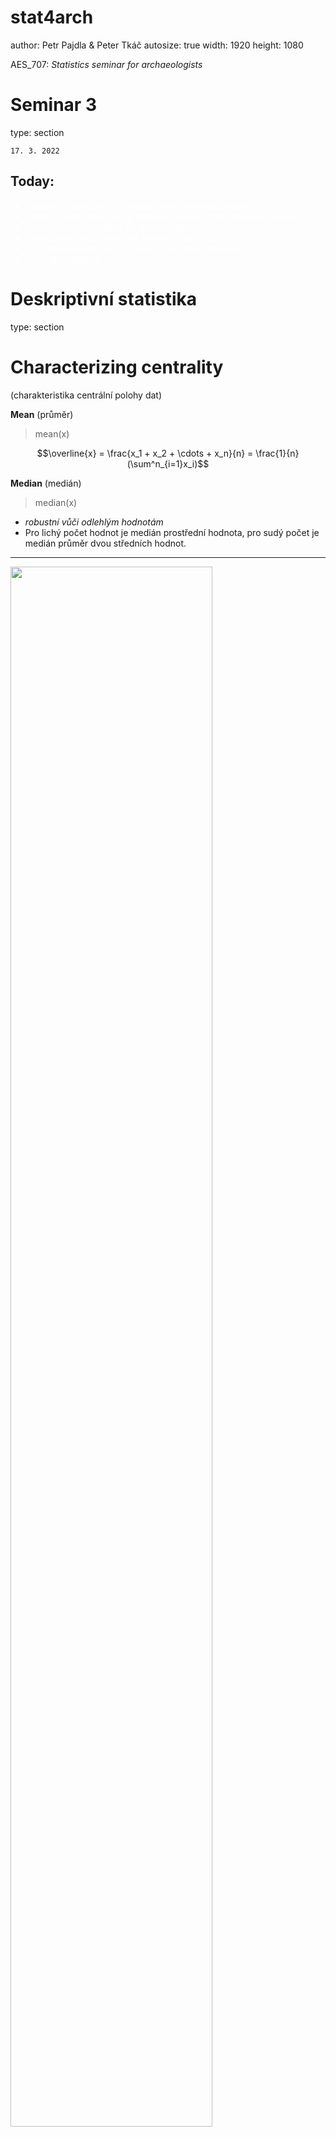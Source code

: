 stat4arch
========================================================
author: Petr Pajdla & Peter Tkáč
autosize: true
width: 1920
height: 1080

AES_707: *Statistics seminar for archaeologists*

<!-- <https://support.rstudio.com/hc/en-us/articles/200486468> -->

<!-- =============================================== -->

Seminar 3
========================================================
type: section



`17. 3. 2022`

## Today:
<ul style='color:white;'>
  <li>Organizing projects in R (moved from previous session).
  <li>Reading data into R (readr package, moved from previous session).
  <li>Data visualization, plots for one variable.
  <li>Descriptive stats (mean, sd, median, IQR etc.)
  <li>Data manipulation basics (base R and dplyr package).
  <li>Plotting in ggplot2.
</ul>

<!-- =============================================== -->

Deskriptivní statistika
========================================================
type: section

<!-- ----------------------------------------------- -->

Characterizing centrality
=====================================================
(charakteristika centrální polohy dat)  

**Mean** (průměr)  
   
  > mean(x)
  
   $$\overline{x} = \frac{x_1 + x_2 + \cdots + x_n}{n} = \frac{1}{n} (\sum^n_{i=1}x_i)$$

**Median** (medián)  
  
   > median(x)  
    
- *robustní vůči odlehlým hodnotám*  
- Pro lichý počet hodnot je medián prostřední hodnota, pro sudý počet je medián průměr dvou středních hodnot.

***

<img src="./fig/mean_median.png" style='width:80%;'>

<!-- ----------------------------------------------------------------------- -->
Characterizing dispersion or spread
===================================================
(charakteristika variability dat)  

**Range** (rozpětí)  
   `max(x) - min(x)` nebo `range(x)`

Variance (rozptyl) and **Standard deviation** (směrodatná odchylka)  
   `sd(x)`  
   $$s = \sqrt{s^2} = \sqrt{\frac{\sum(x_i-\overline{x})^2}{n-1}}$$

**Interquartile range** (midspread, IQR)  
   `IQR(x)`  
   *robustní vůči odlehlým hodnotám*

<!------------------------------------------------------------------------- -->

Why look at data then?
=======================================================
*Anscombe's quartet*



```
# A tibble: 4 × 6
  set    `mean(x)` `sd(x)` `mean(y)` `sd(y)` `cor(x, y)`
  <chr>      <dbl>   <dbl>     <dbl>   <dbl>       <dbl>
1 set  1         9    3.32      7.50    2.03       0.816
2 set  2         9    3.32      7.50    2.03       0.816
3 set  3         9    3.32      7.5     2.03       0.816
4 set  4         9    3.32      7.50    2.03       0.817
```

Čtyři sety dat, kdy všechny mají téměř totožné hodnoty popisné statistiky a korelace.

<!------------------------------------------------------------>

Why look at data then?
======================================================
![plot of chunk unnamed-chunk-4](seminar3-figure/unnamed-chunk-4-1.png)

<!------------------------------------------------------------------>

Let's practice?!
========================================================
type: section

<!-- ----------------------------------------------- -->

Practice
=======================================================
- Ukliďte si v Rstudiu
- Stáhněte si dataset ze studijních materiálů (`sem2_datasaurus.csv`);  
   (příp. zde: <https://tinyurl.com/sj5khba>).  
- Vytvořte si nový skript pro následující cvičení.
- Z knihovny načtěte package `tidyverse`.
- Mrkněte na dokumentaci funkce `read_csv()`.
- Jak načíst csv soubor do R?




<!-- ----------------------------------------------------------------------- -->

Visualizing data
========================================================
type: section

<!-- ----------------------------------------------- -->

Data viz
=======================================================

<img src="./fig/minard.png", style='width:80%;'>

(Minard)

<!-- ------------------------------------------------------------------------- -->

Data viz
=======================================================

<img src="./fig/snow.jpg", style='width:40%;'>

(Snow)

Data viz
=======================================================

<img src="./fig/pay_gap.jpg", style='width:40%;'>

(Paygap)

Types of graphs
===========================================================
type: section
<!-- ----------------------------------------------------------------------- -->

Bar chart (sloupcový graf)
===============================================================
Distribuce počtu hodnot kvalitativní proměnné,  
případně diskrétní kvantitativní proměnné.

![plot of chunk unnamed-chunk-6](seminar3-figure/unnamed-chunk-6-1.png)

<!-- ----------------------------------------------------------------------- -->

Histogram
=================================================================================
Distribuce hodnot kvantitativní proměnné.

![plot of chunk unnamed-chunk-7](seminar3-figure/unnamed-chunk-7-1.png)

<!-- ----------------------------------------------------------------------- -->

Density plot
=================================================================

Podobnost s histogramem, vhodný pro porovnávání.

![plot of chunk unnamed-chunk-8](seminar3-figure/unnamed-chunk-8-1.png)

<!-- ----------------------------------------------------------------------- -->

Boxplot (krabicový graf)
==================================================================
Porovnávání dvou a více kvantitativních proměnných  

<img src="./fig/boxplot.png" height="420">

<!-- ----------------------------------------------------------------------- -->

Boxplot (krabicový graf)
==================================================================

![plot of chunk unnamed-chunk-9](seminar3-figure/unnamed-chunk-9-1.png)

<!-- ------------------------------------------------------------------------ -->
ggplot
===================================================================
type: section

<!-- ------------------------------------------------------------------------- -->

ggplot - syntax
=============================================================

<!-- ----------------------------------------------------- -->

Barplot - použité dáta
============================================
incremental: false

```r
library(archdata)
data(EWBurials)
hroby<-data.frame(EWBurials)
head(hroby)
```

```
     Group  North  West         Age  Sex Direction Looking   Goods
011      2  96.96 90.32 Young Adult Male        42     283 Present
014      2 100.20 90.61 Young Adult Male        28     272 Present
015      2 101.74 91.62   Old Adult Male       350     219 Present
016a     2 101.00 90.47 Young Adult Male       335      60  Absent
018      2 101.65 90.46   Old Adult Male         3      86 Present
020      1  95.17 90.53 Young Adult Male       142      21  Absent
```

## Otázky
- aký je pomer mužských a ženských hrobov?
- aké je zastúpenie vekových kategórií medzi pohlaviami?
- líšila sa prítommosť milodarov (1) v závislosti na pohlaví alebo (2) v závislosti na veku?
- sú rozdiely medzi skupinami?

<!-- ----------------------------------- -->

Grafy
===============================================================
incremental: false

```r
p <- ggplot(hroby, aes(x=Sex))
p + geom_bar()
```

![plot of chunk unnamed-chunk-11](seminar3-figure/unnamed-chunk-11-1.png)

<!-- --------------------------------------- -->

Title
========================================================

First column.

***

Second column.

<!-- ----------------------------------------------- -->

Some basics
========================================================

- Two **spaces** at the end of the line break the line.
- HTML can be used to achieve practically anything.

```
<!-- comment -->
*italics*
**bold**
# Header 1 to #### Header 4
![alt  text](fix/path) - inserts figure
<url link> or (alt text)[url link]
`single line/word code`
```

<!-- ----------------------------------------------- -->

Section slide
========================================================
type: section

<!-- ----------------------------------------------- -->

Prompt slide
========================================================
type: prompt

<!-- ----------------------------------------------- -->

Alert slide
========================================================
type: alert
<!-- ----------------------------------------------- -->

